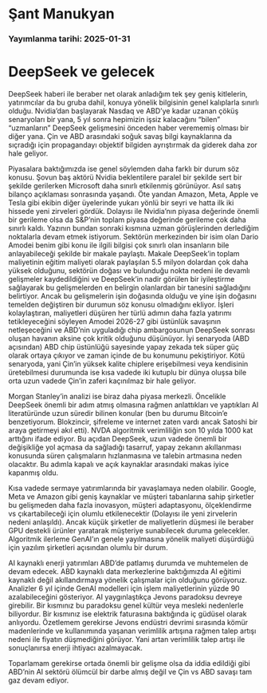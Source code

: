 # Şant Manukyan

### Yayımlanma tarihi: 2025-01-31

# DeepSeek ve gelecek

DeepSeek haberi ile beraber net olarak anladığım tek şey geniş kitlelerin, yatırımcılar da bu gruba dahil, konuya yönelik bilgisinin genel kalıplarla sınırlı olduğu. Nvidia’dan başlayarak Nasdaq ve ABD’ye kadar uzanan çöküş senaryoları bir yana, 5 yıl sonra hepimizin işsiz kalacağını “bilen” “uzmanların” DeepSeek gelişmesini önceden haber verememiş olması bir diğer yana. Çin ve ABD arasındaki soğuk savaş bilgi kaynaklarına da sıçradığı için propagandayı objektif bilgiden ayrıştırmak da giderek daha zor hale geliyor.

Piyasalara baktığımızda ise genel söylemden daha farklı bir durum söz konusu. Şovun baş aktörü Nvidia beklentilere paralel bir şekilde sert bir şekilde gerilerken Microsoft daha sınırlı etkilenmiş görünüyor. Asıl satış bilanço açıklaması sonrasında yaşandı. Öte yandan Amazon, Meta, Apple ve Tesla gibi ekibin diğer üyelerinde yukarı yönlü bir seyri ve hatta ilk iki hissede yeni zirveleri gördük. Dolayısı ile Nvidia’nın piyasa değerinde önemli bir gerileme olsa da S&P’nin toplam piyasa değerinde gerileme çok daha sınırlı kaldı. Yazının bundan sonraki kısmına uzman görüşlerinden derlediğim noktalarla devam etmek istiyorum. Sektörün merkezinden bir isim olan Dario Amodei benim gibi konu ile ilgili bilgisi çok sınırlı olan insanların bile anlayabileceği şekilde bir makale paylaştı. Makale DeepSeek’in toplam maliyetinin eğitim maliyeti olarak paylaşılan 5.5 milyon dolardan çok daha yüksek olduğunu, sektörün doğası ve bulunduğu nokta nedeni ile devamlı gelişmeler kaydedildiğini ve DeepSeek’in nadir görülen bir iyileştirme sağlayarak bu gelişmelerden en belirgin olanlardan bir tanesini sağladığını belirtiyor. Ancak bu gelişmelerin işin doğasında olduğu ve yine işin doğasını temelden değiştiren bir durumun söz konusu olmadığını ekliyor. İşleri kolaylaştıran, maliyetleri düşüren her türlü adımın daha fazla yatırımı tetikleyeceğini söyleyen Amodei 2026-27 gibi üstünlük savaşının netleşeceğini ve ABD’nin uyguladığı chip ambargosunun DeepSeek sonrası oluşan havanın aksine çok kritik olduğunu düşünüyor. İyi senaryoda (ABD açısından) ABD chip üstünlüğü sayesinde yapay zekada tek süper güç olarak ortaya çıkıyor ve zaman içinde de bu konumunu pekiştiriyor. Kötü senaryoda, yani Çin’in yüksek kalite chiplere erişebilmesi veya kendisinin üretebilmesi durumunda ise kısa vadede iki kutuplu bir dünya oluşsa bile orta uzun vadede Çin’in zaferi kaçınılmaz bir hale geliyor.

Morgan Stanley’in analizi ise biraz daha piyasa merkezli. Öncelikle DeepSeek önemli bir adım atmış olmasına rağmen anlattıkları ve yaptıkları AI literatüründe uzun süredir bilinen konular (ben bu durumu Bitcoin’e benzetiyorum. Blokzincir, şifreleme ve internet zaten vardı ancak Satoshi bir araya getirmeyi akıl etti). NVDA algoritmik verimliliğin son 10 yılda 1000 kat arttığını ifade ediyor. Bu açıdan DeepSeek, uzun vadede önemli bir değişikliğe yol açmasa da sağladığı tasarruf, yapay zekanın akıllanması konusunda süren çalışmaların hızlanmasına ve talebin artmasına neden olacaktır. Bu adımla kapalı ve açık kaynaklar arasındaki makas iyice kapanmış oldu.

Kısa vadede sermaye yatırımlarında bir yavaşlamaya neden olabilir. Google, Meta ve Amazon gibi geniş kaynaklar ve müşteri tabanlarına sahip şirketler bu gelişmeden daha fazla inovasyon, müşteri adaptasyonu, ölçeklendirme vs çıkartabileceği için olumlu etkilenecektir (Dolayısı ile yeni zirvelerin nedeni anlaşıldı). Ancak küçük şirketler de maliyetlerin düşmesi ile beraber GPU destekli ürünler yaratarak müşteriye sunabilecek duruma gelecekler. Algoritmik ilerleme GenAI’ın genele yayılmasına yönelik maliyeti düşürdüğü için yazılım şirketleri açısından olumlu bir durum.

AI kaynaklı enerji yatırımları ABD’de patlamış durumda ve muhtemelen de devam edecek. ABD kaynaklı data merkezlerine baktığımızda AI eğitimi kaynaklı değil akıllandırmaya yönelik çalışmalar için olduğunu görüyoruz. Analizler 6 yıl içinde GenAI modelleri için işlem maliyetlerinin yüzde 90 azalabileceğini gösteriyor. AI yaygınlaştıkça Jevons paradoksu devreye girebilir. Bir kısmınız bu paradoksu genel kültür veya mesleki nedenlerle biliyordur. Bir kısmınız ise elektrik faturasına baktığında iç güdüsel olarak anlıyordu. Özetlemem gerekirse Jevons endüstri devrimi sırasında kömür madenlerinde ve kullanımında yaşanan verimlilik artışına rağmen talep artışı nedeni ile fiyatın düşmediğini görüyor. Yani artan verimlilik talep artışı ile sonuçlanırsa enerji ihtiyacı azalmayacak.

Toparlamam gerekirse ortada önemli bir gelişme olsa da iddia edildiği gibi ABD’nin AI sektörü ölümcül bir darbe almış değil ve Çin vs ABD savaşı tam gaz devam ediyor.

